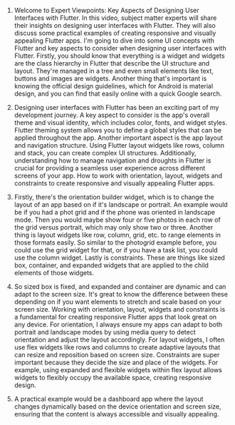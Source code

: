 1. Welcome to Expert Viewpoints: Key Aspects of Designing User Interfaces with Flutter. In this video, subject matter experts will share their insights on designing user interfaces with Flutter. They will also discuss some practical examples of creating responsive and visually appealing Flutter apps. I'm going to dive into some UI concepts with Flutter and key aspects to consider when designing user interfaces with Flutter. Firstly, you should know that everything is a widget and widgets are the class hierarchy in Flutter that describe the UI structure and layout. They're managed in a tree and even small elements like text, buttons and images are widgets. Another thing that's important is knowing the official design guidelines, which for Android is material design, and you can find that easily online with a quick Google search. 


2. Designing user interfaces with Flutter has been an exciting part of my development journey. A key aspect to consider is the app's overall theme and visual identity, which includes color, fonts, and widget styles. Flutter theming system allows you to define a global styles that can be applied throughout the app. Another important aspect is the app layout and navigation structure. Using Flutter layout widgets like rows, column and stack, you can create complex UI structures. Additionally, understanding how to manage navigation and droughts in Flutter is crucial for providing a seamless user experience across different screens of your app. How to work with orientation, layout, widgets and constraints to create responsive and visually appealing Flutter apps. 


3. Firstly, there's the orientation builder widget, which is to change the layout of an app based on if it's landscape or portrait. An example would be if you had a phot grid and if the phone was oriented in landscape mode. Then you would maybe show four or five photos in each row of the grid versus portrait, which may only show two or three. Another thing is layout widgets like row, column, grid, etc. to range elements in those formats easily. So similar to the photogrid example before, you could use the grid widget for that, or if you have a task list, you could use the column widget. Lastly is constraints. These are things like sized box, container, and expanded widgets that are applied to the child elements of those widgets. 


4. So sized box is fixed, and expanded and container are dynamic and can adapt to the screen size. It's great to know the difference between these depending on if you want elements to stretch and scale based on your screen size. Working with orientation, layout, widgets and constraints is a fundamental for creating responsive Flutter apps that look great on any device. For orientation, I always ensure my apps can adapt to both portrait and landscape modes by using media query to detect orientation and adjust the layout accordingly. For layout widgets, I often use flex widgets like rows and columns to create adaptive layouts that can resize and reposition based on screen size. Constraints are super important because they decide the size and place of the widgets. For example, using expanded and flexible widgets within flex layout allows widgets to flexibly occupy the available space, creating responsive design. 


5. A practical example would be a dashboard app where the layout changes dynamically based on the device orientation and screen size, ensuring that the content is always accessible and visually appealing.